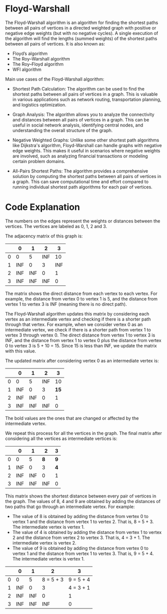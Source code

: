 # Floyd-Warshall

The Floyd-Warshall algorithm is an algorithm for finding the shortest paths between all pairs of vertices in a directed weighted graph with positive or negative edge weights (but with no negative cycles). A single execution of the algorithm will find the lengths (summed weights) of the shortest paths between all pairs of vertices. It is also known as:
- Floyd’s algorithm 
- The Roy–Warshall algorithm
- The Roy–Floyd algorithm 
- WFI algorithm

Main use cases of the Floyd-Warshall algorithm:

- Shortest Path Calculation: The algorithm can be used to find the shortest paths between all pairs of vertices in a graph. This is valuable in various applications such as network routing, transportation planning, and logistics optimization.

- Graph Analysis: The algorithm allows you to analyze the connectivity and distances between all pairs of vertices in a graph. This can be useful in social network analysis, identifying central nodes, and understanding the overall structure of the graph.

- Negative Weighted Graphs: Unlike some other shortest path algorithms like Dijkstra's algorithm, Floyd-Warshall can handle graphs with negative edge weights. This makes it useful in scenarios where negative weights are involved, such as analyzing financial transactions or modeling certain problem domains.

- All-Pairs Shortest Paths: The algorithm provides a comprehensive solution by computing the shortest paths between all pairs of vertices in a graph. This can save computational time and effort compared to running individual shortest path algorithms for each pair of vertices.
 

# Code Explanation 

The numbers on the edges represent the weights or distances between the vertices. The vertices are labeled as 0, 1, 2 and 3.

The adjacency matrix of this graph is:

|   | 0 | 1 | 2 | 3 |
|---|---|---|---|---|
| 0 | 0 | 5 | INF | 10 |
| 1 | INF | 0 | 3 | INF |
| 2 | INF | INF | 0 | 1 |
| 3 | INF | INF | INF | 0 |

The matrix shows the direct distance from each vertex to each vertex. For example, the distance from vertex 0 to vertex 1 is 5, and the distance from vertex 1 to vertex 3 is INF (meaning there is no direct path).

The Floyd-Warshall algorithm updates this matrix by considering each vertex as an intermediate vertex and checking if there is a shorter path through that vertex. For example, when we consider vertex 0 as an intermediate vertex, we check if there is a shorter path from vertex 1 to vertex 3 through vertex 0. The direct distance from vertex 1 to vertex 3 is INF, and the distance from vertex 1 to vertex 0 plus the distance from vertex 0 to vertex 3 is 5 + 10 = 15. Since 15 is less than INF, we update the matrix with this value.

The updated matrix after considering vertex 0 as an intermediate vertex is:

|   | 0 | 1 | 2 | 3 |
|---|---|---|---|---|
| 0 | 0 | 5 | INF | 10 |
| 1 | INF | 0 | 3 | **15** |
| 2 | INF | INF | 0 | 1 |
| 3 | INF | INF | INF | 0 |

The bold values are the ones that are changed or affected by the intermediate vertex.

We repeat this process for all the vertices in the graph. The final matrix after considering all the vertices as intermediate vertices is:

|   | 0 | 1 | 2 | 3 |
|---|---|---|---|---|
| 0 | 0 | 5 | **8** | **9** |
| 1 | INF | 0 | 3 | **4** |
| 2 | INF | INF | 0 | 1 |
| 3 | INF | INF | INF | 0 |

This matrix shows the shortest distance between every pair of vertices in the graph. The values of 8, 4 and 9 are obtained by adding the distances of two paths that go through an intermediate vertex. For example:
- The value of 8 is obtained by adding the distance from vertex 0 to vertex 1 and the distance from vertex 1 to vertex 2. That is, 8 = 5 + 3. The intermediate vertex is vertex 1.
- The value of 4 is obtained by adding the distance from vertex 1 to vertex 2 and the distance from vertex 2 to vertex 3. That is, 4 = 3 + 1. The intermediate vertex is vertex 2.
- The value of 9 is obtained by adding the distance from vertex 0 to vertex 1 and the distance from vertex 1 to vertex 3. That is, 9 = 5 + 4. The intermediate vertex is vertex 1.

|   | 0 | 1 | 2 | 3 |
|---|---|---|---|---|
| 0 | 0 | 5 | 8 = 5 + 3 | 9 = 5 + 4 |
| 1 | INF | 0 | 3 | 4 = 3 + 1 |
| 2 | INF | INF | 0 | 1 |
| 3 | INF | INF | INF | 0 |

